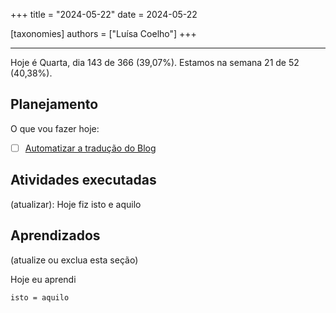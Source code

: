 +++
title = "2024-05-22"
date = 2024-05-22

[taxonomies]
authors = ["Luísa Coelho"]
+++

---

Hoje é Quarta, dia 143 de 366 (39,07%). Estamos na semana 21 de 52 (40,38%).

## Planejamento

O que vou fazer hoje:

- [ ] [Automatizar a tradução do Blog](https://github.com/OmnicodeSolutions/blog/issues/182)

## Atividades executadas

(atualizar): Hoje fiz isto e aquilo

## Aprendizados

(atualize ou exclua esta seção)

Hoje eu aprendi
```
isto = aquilo
```